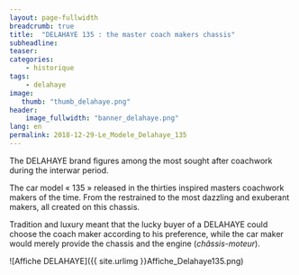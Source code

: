 ```yaml
---
layout: page-fullwidth
breadcrumb: true
title:  "DELAHAYE 135 : the master coach makers chassis"
subheadline:  
teaser: 
categories:
    - historique
tags:
    - delahaye
image:
   thumb: "thumb_delahaye.png"
header:
    image_fullwidth: "banner_delahaye.png"
lang: en
permalink: 2018-12-29-Le_Modele_Delahaye_135
---
```


The DELAHAYE brand  figures among the most sought after coachwork during the interwar period.

The car model « 135 » released in the thirties inspired masters coachwork makers of the time.
From the restrained to the most dazzling and exuberant makers, all created on this chassis.

Tradition and luxury meant that the lucky buyer of a DELAHAYE could choose the coach maker according to his preference, 
while the car maker would merely provide the chassis and the engine (_châssis-moteur_).


![Affiche DELAHAYE]({{ site.urlimg }}Affiche_Delahaye135.png)